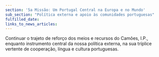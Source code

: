 ```yaml
---
section: '5a Missão: Um Portugal Central na Europa e no Mundo'
sub_section: "Política externa e apoio às comunidades portuguesas"
fulfilled_date:
links_to_news_articles:
---
```


Continuar o trajeto de reforço dos meios e recursos do Camões, I.P., enquanto instrumento central da nossa política externa, na sua tríplice vertente de cooperação, língua e cultura portuguesas.